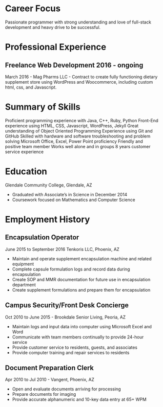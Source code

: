 # Career Focus
Passionate programmer with strong understanding and love of full-stack development and heavy drive to be successful.

# Professional Experience
## Freelance Web Development 2016 - ongoing
March 2016 - Mag Pharms LLC - Contract to create fully functioning dietary supplement store using WordPress and Woocommerce,
including custom html, css, and Javascript. 

# Summary of Skills
Proficient programming experience with Java, C++, Ruby, Python
Front-End experience using HTML, CSS, Javascript, WordPress, Jekyll
Great understanding of Object Oriented Programming
Experience using Git and GitHub
Skilled with hardware and software troubleshooting and problem solving
Microsoft Office, Excel, Power Point proficiency 
Friendly and positive team member
Works well alone and in groups
8 years customer service experience 

# Education
Glendale Community College, Glendale, AZ
* Graduated with Associate&rsquo;s in Science in December 2014
* Coursework focused on Mathematics and Computer Science

# Employment History
## Encapsulation Operator
June 2015 to September 2016 Tenkoris LLC, Phoenix, AZ
* Maintain and operate supplement encapsulation machine and related equipment
* Complete capsule formulation logs and record data during encapsulation
* Create SOP and MMR documentation for future use in encapsulation department
* Create supplement formulations and prepare them for encapsulation

## Campus Security/Front Desk Concierge
Oct 2010 to June 2015 - Brookdale Senior Living, Peoria, AZ
* Maintain logs and input data into computer using Microsoft Excel and Word
* Communicate with team members continually to provide 24-hour service
* Provide customer service to residents, guests, and associates
* Provide computer training and repair services to residents

## Document Preparation Clerk
Apr 2010 to Jul 2010 - Vangent, Phoenix, AZ
* Open and evaluate documents arriving for processing
* Prepare documents for imaging
* Provide accurate alphanumeric and 10-key data entry at 65+ WPM
